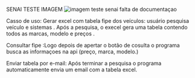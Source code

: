 SENAI TESTE IMAGEM 
![imagem teste senai falta de documentaçao](https://user-images.githubusercontent.com/103609825/164120693-db1aa8c3-474c-48e3-abaa-5f3cf4d27da4.jpg)


Casso de uso: Gerar excel com tabela fipe dos veículos: usuário pesquisa veículo e sistemas . Após a pesquisa, o execel gera uma tabela contendo todos as marcas, modelo e preços . 

Consultar fipe :Logo depois de apertar o botão de cosulta o programa busca as informaçoes na  api  (preço, marca, modelo.)

Enviar tabela por e-mail: Após terminar a pesquisa o programa automaticamente envia um email com a tabela excel. 
 

